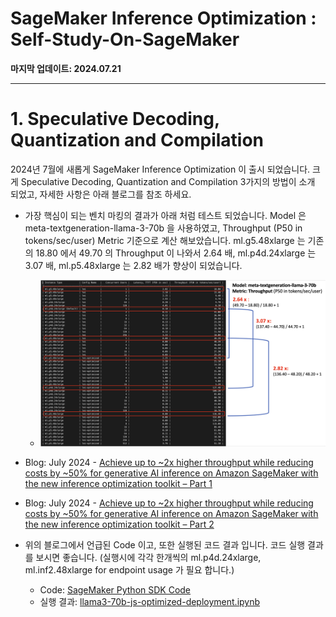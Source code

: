 # SageMaker Inference Optimization : Self-Study-On-SageMaker

**마지막 업데이트: 2024.07.21**


---

# 1. Speculative Decoding, Quantization and Compilation
2024년 7월에 새롭게 SageMaker Inference Optimization 이 출시 되었습니다. 크게 Speculative Decoding, Quantization and Compilation 3가지의 방법이 소개 되었고, 자세한 사항은 아래 블로그를 참조 하세요. 
- 가장 핵심이 되는 벤치 마킹의 결과가 아래 처럼 테스트 되었습니다. Model 은 meta-textgeneration-llama-3-70b 을 사용하였고, 
Throughput (P50 in tokens/sec/user) Metric 기준으로 계산 해보았습니다. ml.g5.48xlarge 는 기존의 18.80 에서 49.70 의 Throughput 이 나와서 2.64 배, ml.p4d.24xlarge 는 3.07 배, ml.p5.48xlarge 는 2.82 배가 향상이 되었습니다. 

    - ![inference-benchmark.png](img/inference-benchmark.png)
- Blog: July 2024 - [Achieve up to ~2x higher throughput while reducing costs by ~50% for generative AI inference on Amazon SageMaker with the new inference optimization toolkit – Part 1](https://aws.amazon.com/blogs/machine-learning/achieve-up-to-2x-higher-throughput-while-reducing-costs-by-50-for-generative-ai-inference-on-amazon-sagemaker-with-the-new-inference-optimization-toolkit-part-1/)
- Blog: July 2024 - [Achieve up to ~2x higher throughput while reducing costs by ~50% for generative AI inference on Amazon SageMaker with the new inference optimization toolkit – Part 2](https://aws.amazon.com/blogs/machine-learning/achieve-up-to-2x-higher-throughput-while-reducing-costs-by-up-to-50-for-generative-ai-inference-on-amazon-sagemaker-with-the-new-inference-optimization-toolkit-part-2/)
- 위의 블로그에서 언급된 Code 이고, 또한 실행된 코드 결과 입니다. 코드 실행 결과를 보시면 좋습니다. (실행시에 각각 한개씩의 ml.p4d.24xlarge, ml.inf2.48xlarge for endpoint usage 가 필요 합니다.)
    - Code: [SageMaker Python SDK Code](https://github.com/aws-samples/sagemaker-genai-hosting-examples/tree/main/Llama3)
    - 실행 결과: [llama3-70b-js-optimized-deployment.ipynb](https://github.com/gonsoomoon-ml/sagemaker-genai-hosting-examples/blob/main/Llama3/llama3-70b/llama3-70b-js-optimized-deployment.ipynb)
